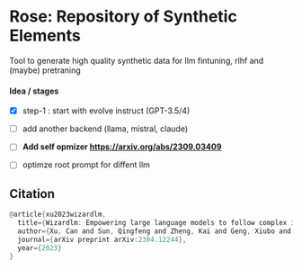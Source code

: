 # Rose: Repository of Synthetic Elements

Tool to generate high quality synthetic data for llm fintuning, rlhf and (maybe) pretraning


#### Idea / stages
- [x] step-1 : start with evolve instruct (GPT-3.5/4)
- [ ] add another backend (llama, mistral, claude) 
- [ ] <b>Add self opmizer  https://arxiv.org/abs/2309.03409 </b>
- [ ] optimze root prompt for diffent llm


## Citation

```rust
@article{xu2023wizardlm,
  title={Wizardlm: Empowering large language models to follow complex instructions},
  author={Xu, Can and Sun, Qingfeng and Zheng, Kai and Geng, Xiubo and Zhao, Pu and Feng, Jiazhan and Tao, Chongyang and Jiang, Daxin},
  journal={arXiv preprint arXiv:2304.12244},
  year={2023}
}
```
